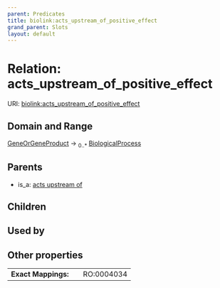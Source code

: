 ```yaml
---
parent: Predicates
title: biolink:acts_upstream_of_positive_effect
grand_parent: Slots
layout: default
---
```


# Relation: acts_upstream_of_positive_effect




URI: [biolink:acts_upstream_of_positive_effect](https://w3id.org/biolink/vocab/acts_upstream_of_positive_effect)

## Domain and Range

[GeneOrGeneProduct](GeneOrGeneProduct.md) ->  <sub>0..\*</sub> [BiologicalProcess](BiologicalProcess.md)

## Parents

 *  is_a: [acts upstream of](acts_upstream_of.md)

## Children


## Used by


## Other properties

|  |  |  |
| --- | --- | --- |
| **Exact Mappings:** | | RO:0004034 |

